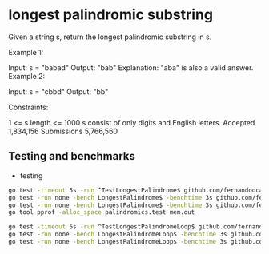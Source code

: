 # longest palindromic substring

Given a string s, return the longest palindromic substring in s.

 

Example 1:

Input: s = "babad"
Output: "bab"
Explanation: "aba" is also a valid answer.
Example 2:

Input: s = "cbbd"
Output: "bb"
 

Constraints:

1 <= s.length <= 1000
s consist of only digits and English letters.
Accepted
1,834,156
Submissions
5,766,560

## Testing and benchmarks

* testing

```sh
go test -timeout 5s -run ^TestLongestPalindrome$ github.com/fernandoocampo/justforfun/palindromics
go test -run none -bench LongestPalindrome$ -benchtime 3s github.com/fernandoocampo/justforfun/palindromics -benchmem
go test -run none -bench LongestPalindrome$ -benchtime 3s github.com/fernandoocampo/justforfun/palindromics -benchmem -memprofile mem.out
go tool pprof -alloc_space palindromics.test mem.out

go test -timeout 5s -run ^TestLongestPalindromeLoop$ github.com/fernandoocampo/justforfun/palindromics
go test -run none -bench LongestPalindromeLoop$ -benchtime 3s github.com/fernandoocampo/justforfun/palindromics
go test -run none -bench LongestPalindromeLoop$ -benchtime 3s github.com/fernandoocampo/justforfun/palindromics -benchmem -memprofile mem.out

```